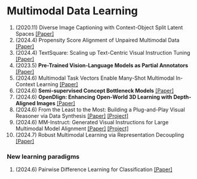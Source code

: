 # Multimodal Data Learning

1. (2020.11) Diverse Image Captioning with Context-Object Split Latent Spaces [[Paper]](https://arxiv.org/pdf/2011.00966)
2. (2024.4) Propensity Score Alignment of Unpaired Multimodal Data [[Paper]](https://arxiv.org/abs/2404.01595v1)
3. (2024.4) TextSquare: Scaling up Text-Centric Visual Instruction Tuning [[Paper]](https://arxiv.org/pdf/2404.12803)
4. (2023.5) **Pre-Trained Vision-Language Models as Partial Annotators** [[Paper]](https://arxiv.org/pdf/2406.18550)
5. (2024.6) Multimodal Task Vectors Enable Many-Shot Multimodal In-Context Learning [[Paper]](https://arxiv.org/abs/2406.15334) 
6. (2024.6) **Semi-supervised Concept Bottleneck Models** [[Paper]](https://arxiv.org/pdf/2406.18992)
7. (2024.6) **OpenDlign: Enhancing Open-World 3D Learning with Depth-Aligned Images** [[Paper]](https://arxiv.org/abs/2404.16538)
8. (2024.6) From the Least to the Most: Building a Plug-and-Play Visual Reasoner via Data Synthesis [[Paper]](https://arxiv.org/abs/2406.19934) [[Project]](https://github.com/steven-ccq/VisualReasoner)
9. (2024.6) MM-Instruct: Generated Visual Instructions for Large Multimodal Model Alignment [[Paper]](https://arxiv.org/abs/2406.19736) [[Project]](https://github.com/jihaonew/MM-Instruct)
10. (2024.7) Robust Multimodal Learning via Representation Decoupling [[Paper]](https://arxiv.org/pdf/2407.04458)





### New learning paradigms



1. (2024.6) Pairwise Difference Learning for Classification [[Paper]](https://arxiv.org/abs/2406.20031v1)